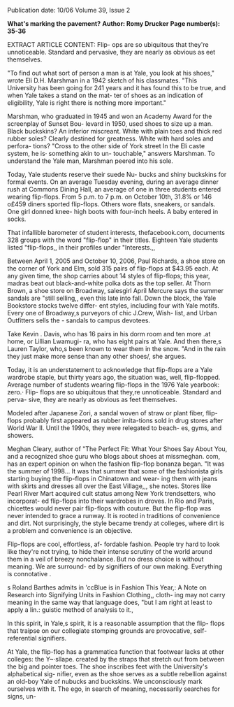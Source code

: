Publication date: 10/06
Volume 39, Issue 2

**What's marking the pavement?**
**Author: Romy Drucker**
**Page number(s): 35-36**

EXTRACT ARTICLE CONTENT:
Flip- ops are so ubiquitous that 
they're unnoticeable. Standard 
and pervasive, they are nearly as 
obvious as eet themselves.

"To find out what sort of person a man is at Yale, 
you look at his shoes," wrote Eli D.H. Marshman 
in a 1942 sketch of his classmates. "This University 
has been going for 241 years and it has found this 
to be true, and when Yale takes a stand on the mat-
ter of shoes as an indication of eligibility, Yale is 
right there is nothing more important." 

Marshman, who graduated in 1945 and won an 
Academy Award for the screenplay of Sunset Bou-
levard in 1950, used shoes to size up a man. Black 
buckskins? An inferior miscreant. White with plain 
toes and thick red rubber soles? Clearly destined 
for greatness. White with hard soles and perfora-
tions? "Cross to the other side of York street In 
the Eli caste system, he is· something akin to un-
touchable," answers Marshman. To understand the 
Yale man, Marshman peered into his sole. 

Today, Yale students reserve their suede Nu-
bucks and shiny buckskins for formal events. On 
an average Tuesday evening, during an average 
dinner rush at Commons Dining Hall, an average 
of one in three students entered wearing flip-flops. 
From 5 p.m. to 7 p.m. on October 10th, 31.8% or 
146 o£459 diners sported flip-flops. Others wore 
flats, sneakers, or sandals. One girl donned knee-
high boots with four-inch heels. A baby entered 
in socks. 

That infallible barometer of student interests, 
thefacebook.com, documents 328 groups with 
the word "flip-flop" in their titles. Eighteen Yale 
students listed "flip-flops,, in their profiles under 
"Interests.,, 

Between April 1, 2005 and October 10, 2006, 
Paul Richards, a shoe store on the corner of York 
and Elm, sold 315 pairs of flip-flops 
at $43.95 each. At any given time, 
the shop carries about 14 styles of 
flip-flops; this year, madras beat 
out black-and-white polka dots as 
the top seller. At Thorn Brown, a 
shoe store on Broadway, salesgirl 
April Mercure says the summer 
sandals are "still selling,, even this 
late into fall. Down the block, the 
Yale Bookstore stocks twelve differ-
ent styles, including four with Yale 
motifs. Every one of Broadway,s 
purveyors of chic J.Crew, Wish-
list, and Urban Outfitters 
sells the -
sandals to campus devotees. 

Take Kevin . Davis, who has 
16 pairs in his dorm room and ten 
more .at home, or Lillian Lwamugi-
ra, who has eight pairs at Yale. And 
then there,s Lauren Taylor, who,s 
been known to wear them in the 
snow. "And in the rain they just 
make more sense than any other 
shoes/, she argues. 

Today, it is an understatement 
to acknowledge that flip-flops are 
a Yale wardrobe staple, but thirty 
years ago, the situation was, well, 
flip-flopped. Average number of 
students wearing flip-flops in the 
1976 Yale yearbook: zero.· Flip-
flops are so ubiquitous that they,re 
unnoticeable. Standard and perva-
sive, they are nearly as obvious as 
feet themselves. 

Modeled after Japanese Zori, a 
sandal woven of straw or plant fiber, 
flip-flops probably first appeared 
as rubber imita-tions sold in drug 
stores after World War II. Until the 
1990s, they were relegated to beach-
es, gyms, and showers. 

Meghan 
Cleary, author of "The Perfect Fit: 
What Your Shoes Say About You, 
and a recognized shoe guru who 
blogs about shoes at missmeghan. 
com, has an expert opinion on when 
the fashion flip-flop bonanza began. 
"It was the summer of 1998... It 
was that summer that some of the 
fashionista girls starting buying the 
flip-flops in Chinatown and wear-
ing them with jeans with skirts and 
dresses all over the East Village,,, she 
notes. Stores like Pearl River Mart 
acquired cult status among New 
York trendsetters, who incorporat-
ed flip-flops into their wardrobes in 
droves. In Rio and Paris, chicettes 
would never pair flip-flops with 
couture. But the flip-flop was never 
intended to grace a runway. It is 
rooted in traditions of convenience 
and dirt. Not surprisingly, the style 
became trendy at colleges, where 
dirt is a problem and convenience is 
an objective. 

Flip-flops are cool, effortless, af-
fordable fashion. People try hard to 
look like they're not trying, to hide 
their intense scrutiny of the world 
around them in a veil of breezy 
nonchalance. But no dress choice is 
without meaning. We are surround-
ed by signifiers of our own making. 
Everything is connotative . 

s Roland Barthes admits in 
'ccBlue is in Fashion This Year,: 
A Note on Research into Signifying 
Units in Fashion Clothing,, cloth-
ing may not carry meaning in the 
same way that language does, "but 
I am right at least to apply a lin.: 
guistic method of analysis to it., 

In this spirit, in Yale,s spirit, it is a 
reasonable assumption that the flip-
flops that traipse on our collegiate 
stomping grounds are provocative, 
self-referential signifiers. 

At Yale, the flip-flop has a 
grammatica function that footwear 
lacks at other colleges: the Y~·sllape.­
created by the straps that stretch out 
from between the big and pointer 
toes. The shoe inscribes feet with 
the University's alphabetical sig-
nifier, even as the shoe serves as a 
subtle rebellion against an old-boy 
Yale of nubucks and buckskins. We 
unconsciously mark ourselves with 
it. The ego, in search of meaning, 
necessarily searches for signs, un-
